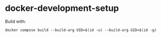 # docker-development-setup

Build with:
```
docker compose build --build-arg UID=$(id -u) --build-arg GID=$(id -g)
```
